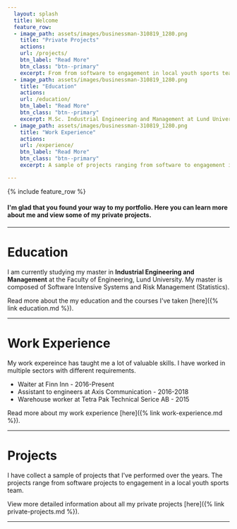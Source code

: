 ```yaml
---
  layout: splash
  title: Welcome
  feature_row:
  - image_path: assets/images/businessman-310819_1280.png
    title: "Private Projects"
    actions:
    url: /projects/
    btn_label: "Read More"
    btn_class: "btn--primary"
    excerpt: From from software to engagement in local youth sports team.
  - image_path: assets/images/businessman-310819_1280.png
    title: "Education"
    actions:
    url: /education/
    btn_label: "Read More"
    btn_class: "btn--primary"
    excerpt: M.Sc. Industrial Engineering and Management at Lund University. Focus on mathematics and software development. 
  - image_path: assets/images/businessman-310819_1280.png
    title: "Work Experience"
    actions:
    url: /experience/
    btn_label: "Read More"
    btn_class: "btn--primary"
    excerpt: A sample of projects ranging from software to engagement in a local youth sports team.

---
```


{% include feature_row %}
#### I'm glad that you found your way to my portfolio. Here you can learn more about me and view some of my private projects.
--- 
# Education
I am currently studying my master in **Industrial Engineering and Management** at the Faculty of Engineering, Lund University. My master is composed of Software Intensive Systems and Risk Management (Statistics).

Read more about the my education and the courses I've taken [here]({% link education.md %}). 

---

# Work Experience 
My work expereince has taught me a lot of valuable skills. I have worked in multiple sectors with different requirements.
- Waiter at Finn Inn - 2016-Present
- Assistant to engineers at Axis Communication - 2016-2018
- Warehouse worker at Tetra Pak Technical Serice AB - 2015

Read more about my work experience [here]({% link work-experience.md %}). 

---

#  Projects
I have collect a sample of projects that I've performed over the years. The projects range from software projects to engagement in a local youth sports team.

View more detailed information about all my private projects [here]({% link private-projects.md %}). 

--- 
